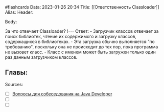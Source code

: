#flashcards
Data: 2023-01-26 20:34
Title: [[Ответственность Classloader]]
Alias:
Header:



Body:


За что отвечает Classloader?
!---
Ответ:
	- Загрузчик классов отвечает за поиск библиотек, чтение их содержимого и загрузку классов, содержащихся в библиотеках.
	- Эта загрузка обычно выполняется "по требованию", поскольку она не происходит до тех пор, пока программа не вызовет класс.
	- Класс с именем может быть загружен только один раз данным загрузчиком классов.
<!--SR:!2023-01-28,1,130-->




Главы:
- 


Sources:
- [ ] [Вопросы для собеседования на Java Developer](https://github.com/enhorse/java-interview/blob/master/README.md#%D0%9E%D0%9E%D0%9F)
- [ ] []()
- [ ] []()
